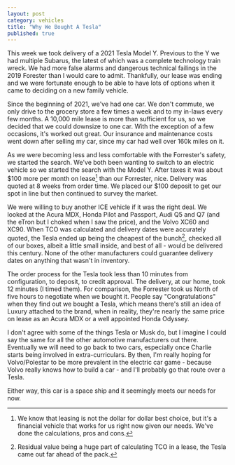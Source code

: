 ```yaml
---
layout: post
category: vehicles
title: "Why We Bought A Tesla"
published: true
---
```


This week we took delivery of a 2021 Tesla Model Y. Previous to the Y we had multiple Subarus, the latest of which was a complete technology train wreck. We had more false alarms and dangerous technical failings in the 2019 Forester than I would care to admit. Thankfully, our lease was ending and we were fortunate enough to be able to have lots of options when it came to deciding on a new family vehicle.

Since the beginning of 2021, we've had one car. We don't commute, we only drive to the grocery store a few times a week and to my in-laws every few months. A 10,000 mile lease is more than sufficient for us, so we decided that we could downsize to one car. With the exception of a few occasions, it's worked out great. Our insurance and maintenance costs went down after selling my car, since my car had well over 160k miles on it.

As we were becoming less and less comfortable with the Forrester's safety, we started the search. We've both been wanting to switch to an electric vehicle so we started the search with the Model Y. After taxes it was about $100 more per month on lease[^1] than our Forrester, nice. Delivery was quoted at 8 weeks from order time. We placed our $100 deposit to get our spot in line but then continued to survey the market. 

We were willing to buy another ICE vehicle if it was the right deal. We looked at the Acura MDX, Honda Pilot and Passport, Audi Q5 and Q7 (and the eTron but I choked when I saw the price), and the Volvo XC60 and XC90. When TCO was calculated and delivery dates were accurately quoted, the Tesla ended up being the cheapest of the bunch[^2], checked all of our boxes, albeit a little small inside, and best of all - would be delivered this century. None of the other manufacturers could guarantee delivery dates on anything that wasn't in inventory. 

The order process for the Tesla took less than 10 minutes from configuration, to deposit, to credit approval. The delivery, at our home, took 12 minutes (I timed them). For comparison, the Forrester took us North of five hours to negotiate when we bought it. People say "Congratulations" when they find out we bought a Tesla, which means there's still an idea of Luxury attached to the brand, when in reality, they're nearly the same price on lease as an Acura MDX or a well appointed Honda Odyssey. 

I don't agree with some of the things Tesla or Musk do, but I imagine I could say the same for all the other automotive manufacturers out there. Eventually we will need to go back to two cars, especially once Charlie starts being involved in extra-curriculars. By then, I'm really hoping for Volvo/Polestar to be more prevalent in the electric car game - because Volvo really knows how to build a car - and I'll probably go that route over a Tesla. 

Either way, this car is a space ship and it seemingly meets our needs for now.

[^1]: We know that leasing is not the dollar for dollar best choice, but it's a financial vehicle that works for us right now given our needs. We've done the calculations, pros and cons. 

[^2]: Residual value being a huge part of calculating TCO in a lease, the Tesla came out far ahead of the pack.